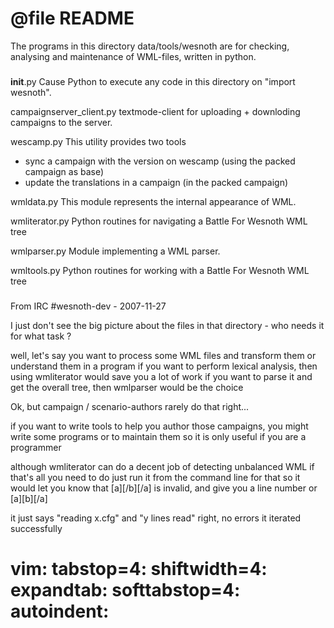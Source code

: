 # @file README

The programs in this directory data/tools/wesnoth
are for checking, analysing and maintenance of WML-files,
written in python.

###

__init__.py
  Cause Python to execute any code in this directory on "import wesnoth".

campaignserver_client.py
  textmode-client for uploading + downloding campaigns to the server.

wescamp.py
  This utility provides two tools
  * sync a campaign with the version on wescamp (using the packed campaign 
    as base)
  * update the translations in a campaign (in the packed campaign)

wmldata.py
  This module represents the internal appearance of WML.

wmliterator.py
  Python routines for navigating a Battle For Wesnoth WML tree

wmlparser.py
  Module implementing a WML parser.

wmltools.py
  Python routines for working with a Battle For Wesnoth WML tree

###

From IRC #wesnoth-dev - 2007-11-27 

<hajo> I just don't see the big picture about the files in that directory - who needs it for what task ?

<Sapient> well, let's say you want to process some WML files and transform them or understand them in a program
<Sapient> if you want to perform lexical analysis, then using wmliterator would save you a lot of work
<Sapient> if you want to parse it and get the overall tree, then wmlparser would be the choice

<hajo> Ok, but campaign / scenario-authors rarely do that
<Sapient> right...

<Sapient> if you want to write tools to help you author those campaigns, 
<Sapient> you might write some programs or to maintain them
<Sapient> so it is only useful if you are a programmer

<Sapient> although wmliterator can do a decent job of detecting unbalanced WML 
<Sapient> if that's all you need to do just run it from the command line for that
<Sapient> so it would let you know that [a][/b][/a] is invalid, and give you a line number
<Sapient> or [a][b][/a]

<hajo> it just says "reading x.cfg" and "y lines read"
<Sapient> right, no errors
<Sapient> it iterated successfully


# vim: tabstop=4: shiftwidth=4: expandtab: softtabstop=4: autoindent:

